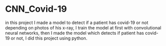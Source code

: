 # CNN_Covid-19 
in this project I made a model to detect if a patient has covid-19 or not depending on photos of his x-ray, I train the model at first with convolutional neural networks, then I made the model which detects if patient has covid-19 or not, I did this project using python.

